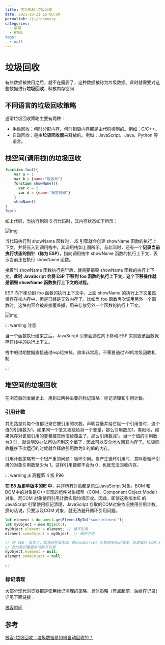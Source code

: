 ```yaml
---
title: 内存机制-垃圾回收
date: 2021-10-21 15:00:00
permalink: /js/recovery
categories: 
  - 前端
  - HTML
tags: 
  - null
---
```


# 垃圾回收

有些数据被使用之后，就不在需要了，这种数据被称为垃圾数据。此时就需要对这些数据进行**垃圾回收**，释放内存空间

## 不同语言的垃圾回收策略

通常垃圾回收策略主要有两种：

* 手动回收：何时分配内存、何时销毁内存都是由代码控制的。例如：C/C++。
* 自动回收：是由**垃圾回收器**来释放的。例如：JavaScript、Java、Python 等语言。

## 栈空间(调用栈)的垃圾回收

```js
function foo(){
    var a = 1
    var b = {name:"极客邦"}
    function showName(){
      var c = 2
      var d = {name:"极客时间"}
    }
    showName()
}
foo()
```

如上代码，当执行到第 6 行代码时，其内存状态如下所示：

![img](/img/28.jpg)

当代码执行到 showName 函数时，JS 引擎就会创建 showName 函数的执行上下文，并将压入到调用栈中，其调用栈如上图所示。与此同时，还有一个**记录当前执行状态的指针（称为 ESP）**，指向调用栈中 showName 函数的执行上下文，表示当前正在执行 showName 函数。

接着当 showName 函数执行完毕后，就需要销毁 showName 函数的执行上下文。**此时 JavaScript 会将 ESP 下移到 foo 函数的执行上下文，这个下移操作就是销毁 showName 函数执行上下文的过程。**

ESP 向下移动到 foo 函数的执行上下文中，上面 showName 的执行上下文虽然保存在栈内存中，但是已经是无效内存了。比如当 foo 函数再次调用另外一个函数时，这块内容会被直接覆盖掉，用来存放另外一个函数的执行上下文。

![img](/img/29.jpg)

::: warning 注意

当一个函数执行结束之后，JavaScript 引擎会通过向下移动 ESP 来销毁该函数保存在栈中的执行上下文。

栈中的过期数据直接通过esp给抹掉，效率非常高。不需要通过V8的垃圾回收机制

:::

## 堆空间的垃圾回收

在浏览器的发展史上，用到过两种主要的标记策略：标记清理和引用计数。

### 引用计数

其思路是对每个值都记录它被引用的次数。声明变量并给它赋一个引用值时，这个值的引用数为1。如果同一个值又被赋给另一个变量，那么引用数加1。类似地，如果保存对该值引用的变量被其他值给覆盖了，那么引用数减1。当一个值的引用数为0 时，就说明没办法再访问到这个值了，因此可以安全地收回其内存了。垃圾回收程序下次运行的时候就会释放引用数为0 的值的内存。

引用计数策略有一个很严重的问题：循环引用。当产生循环引用时，意味着循环引用的对象引用数至少为 1。这样引用数都不会为 0，也就无法回收内存。

::: warning js 高程第 4 版 P96

**在IE8 及更早版本的IE 中**，并非所有对象都是原生JavaScript 对象。BOM 和DOM中的对象是C++实现的组件对象模型（COM，Component Object Model）对象，而COM 对象使用引用计数实现垃圾回收。因此，即使这些版本IE 的JavaScript 引擎使用标记清理，JavaScript 存取的COM对象依旧使用引用计数。换句话说，只要涉及COM 对象，就无法避开循环引用问题。

```js
let element = document.getElementById("some_element");
let myObject = new Object();
myObject.element = element; // 循环引用
element.someObject = myObject; // 循环引用

// 在 IE8- 版本下，即使这些版本IE 的JavaScript 引擎使用标记清理，但是取的 COM 对象还是使用引用计数
// 此时我们需要手动断开引用
myObject.element = null;
element.someObject = null;
```

:::

### 标记清理

大部分现代浏览器都是使用标记清理的策略，具体策略（有点超前，后续在记录）详见下面链接：

[极客时间](https://time.geekbang.org/column/article/131233)

## 参考

[极客-垃圾回收：垃圾数据是如何自动回收的？](https://time.geekbang.org/column/article/129596)

